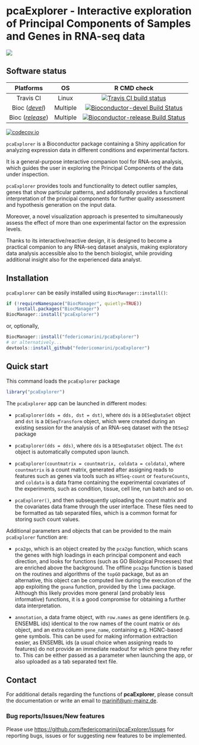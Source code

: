 # pcaExplorer - Interactive exploration of Principal Components of Samples and Genes in RNA-seq data

<a href="https://doi.org/10.1186/s12859-019-2879-1"><img src="https://img.shields.io/badge/doi-pcaExplorer-blue.svg"><a>

## Software status

| Platforms |  OS  | R CMD check |
|:----------------:|:----------------:|:----------------:|
| Travis CI | Linux | [![Travis CI build status](https://travis-ci.org/federicomarini/pcaExplorer.svg?branch=master)](https://travis-ci.org/federicomarini/pcaExplorer) |
| Bioc ([_devel_](http://bioconductor.org/packages/devel/bioc/html/pcaExplorer.html)) | Multiple | [![Bioconductor-devel Build Status](http://bioconductor.org/shields/build/devel/bioc/pcaExplorer.svg)](http://bioconductor.org/checkResults/devel/bioc-LATEST/pcaExplorer) |
| Bioc ([_release_](http://bioconductor.org/packages/release/bioc/html/pcaExplorer.html)) | Multiple | [![Bioconductor-release Build Status](http://bioconductor.org/shields/build/release/bioc/pcaExplorer.svg)](http://bioconductor.org/checkResults/release/bioc-LATEST/pcaExplorer) |

[![codecov.io](https://codecov.io/github/federicomarini/pcaExplorer/coverage.svg?branch=master)](https://codecov.io/github/federicomarini/pcaExplorer?branch=master)

<!-- 
[![Windows Build status](https://ci.appveyor.com/api/projects/status/github/federicomarini/pcaExplorer?svg=true)](https://ci.appveyor.com/project/federicomarini/pcaexplorer)
-->

`pcaExplorer` is a Bioconductor package containing a Shiny application for
analyzing expression data in different conditions and experimental factors. 

It is a general-purpose interactive companion tool for RNA-seq analysis, which 
guides the user in exploring the Principal Components of the data under inspection.

`pcaExplorer` provides tools and functionality to detect outlier samples, genes
that show particular patterns, and additionally provides a functional interpretation of 
the principal components for further quality assessment and hypothesis generation
on the input data. 

Moreover, a novel visualization approach is presented to simultaneously assess 
the effect of more than one experimental factor on the expression levels.

Thanks to its interactive/reactive design, it is designed to become a practical
companion to any RNA-seq dataset analysis, making exploratory data analysis 
accessible also to the bench biologist, while providing additional insight also
for the experienced data analyst.

## Installation

`pcaExplorer` can be easily installed using `BiocManager::install()`:

``` r
if (!requireNamespace("BiocManager", quietly=TRUE))
    install.packages("BiocManager")
BiocManager::install("pcaExplorer")
```

or, optionally, 

``` r
BiocManager::install("federicomarini/pcaExplorer")
# or alternatively...
devtools::install_github("federicomarini/pcaExplorer")
```

## Quick start

This command loads the `pcaExplorer` package

``` r
library("pcaExplorer")
```

The `pcaExplorer` app can be launched in different modes:

- `pcaExplorer(dds = dds, dst = dst)`, where `dds` is a `DESeqDataSet` object and `dst` is a `DESeqTransform`
object, which were created during an existing session for the analysis of an RNA-seq
dataset with the `DESeq2` package

- `pcaExplorer(dds = dds)`, where `dds` is a `DESeqDataSet` object. The `dst` object is automatically 
computed upon launch.

- `pcaExplorer(countmatrix = countmatrix, coldata = coldata)`, where `countmatrix` is a count matrix, generated
after assigning reads to features such as genes via tools such as `HTSeq-count` or `featureCounts`, and `coldata`
is a data frame containing the experimental covariates of the experiments, such as condition, tissue, cell line,
run batch and so on.

- `pcaExplorer()`, and then subsequently uploading the count matrix and the covariates data frame through the 
user interface. These files need to be formatted as tab separated files, which is a common format for storing
such count values.

Additional parameters and objects that can be provided to the main `pcaExplorer` function are:

- `pca2go`, which is an object created by the `pca2go` function, which scans the genes with high loadings in 
each principal component and each direction, and looks for functions (such as GO Biological Processes) that 
are enriched above the background. The offline `pca2go` function is based on the routines and algorithms of 
the `topGO` package, but as an alternative, this object can be computed live during the execution of the app
exploiting the `goana` function, provided by the `limma` package. Although this likely provides more general
(and probably less informative) functions, it is a good compromise for obtaining a further data interpretation.

- `annotation`, a data frame object, with `row.names` as gene identifiers (e.g. ENSEMBL ids) identical to the 
row names of the count matrix or `dds` object, and an extra column `gene_name`, containing e.g. HGNC-based 
gene symbols. This can be used for making information extraction easier, as ENSEMBL ids (a usual choice when
assigning reads to features) do not provide an immediate readout for which gene they refer to. This can be
either passed as a parameter when launching the app, or also uploaded as a tab separated text file.

## Contact

For additional details regarding the functions of **pcaExplorer**, please consult the documentation or 
write an email to marinif@uni-mainz.de. 

### Bug reports/Issues/New features

Please use https://github.com/federicomarini/pcaExplorer/issues for reporting bugs, issues or for 
suggesting new features to be implemented.
